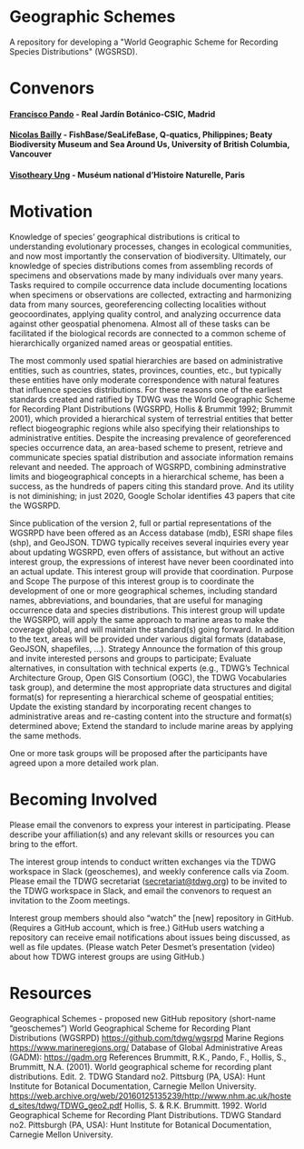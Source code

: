 # Geographic Schemes

A repository for developing a "World Geographic Scheme for Recording Species Distributions" (WGSRSD).

# Convenors
#### [Francisco Pando](mailto:pando@rjb.csic.es) - Real Jardín Botánico-CSIC, Madrid
#### [Nicolas Bailly](mailto:n.bailly@q-quatics.org) - FishBase/SeaLifeBase, Q‑quatics, Philippines; Beaty Biodiversity Museum and Sea Around Us, University of British Columbia, Vancouver
#### [Visotheary Ung](mailto:visotheary.ung@mnhn.fr) - Muséum national d’Histoire Naturelle, Paris


# Motivation
Knowledge of species’ geographical distributions is critical to understanding evolutionary processes, changes in ecological communities, and now most importantly the conservation of biodiversity.  Ultimately, our knowledge of species distributions comes from assembling records of specimens and observations made by many individuals over many years.  Tasks required to compile occurrence data include documenting locations when specimens or observations are collected, extracting and harmonizing data from many sources, georeferencing collecting localities without geocoordinates, applying quality control, and analyzing occurrence data against other geospatial phenomena.  Almost all of these tasks can be facilitated if the biological records are connected to a common scheme of hierarchically organized named areas or geospatial entities. 

The most commonly used spatial hierarchies are based on administrative entities, such as countries, states, provinces, counties, etc., but typically these entities have only moderate correspondence with natural features that influence species distributions. For these reasons one of the earliest standards created and ratified by TDWG was the World Geographic Scheme for Recording Plant Distributions (WGSRPD, Hollis & Brummit 1992; Brummit 2001), which provided a hierarchical system of terrestrial entities that better reflect biogeographic regions while also specifying their relationships to administrative entities.  Despite the increasing prevalence of georeferenced species occurrence data, an area-based scheme to present, retrieve and communicate species spatial distribution and associate information remains relevant and needed. The approach of WGSRPD, combining adminstrative limits and biogeographical  concepts in a hierarchical scheme, has been a success, as the hundreds of papers citing this standard prove. And its utility is not diminishing; in just 2020, Google Scholar identifies 43 papers that cite the WGSRPD. 

Since publication of the version 2, full or partial representations of the WGSRPD have been offered as an Access database (mdb), ESRI shape files (shp), and GeoJSON.  TDWG typically receives several inquiries every year about updating WGSRPD, even offers of assistance, but without an active interest group, the expressions of interest have never been coordinated into an actual update.  This interest group will provide that coordination.
Purpose and Scope
The purpose of this interest group is to coordinate the development of one or more geographical schemes, including standard names, abbreviations, and boundaries, that are useful for managing occurrence data and species distributions.  This interest group will update the WGSRPD, will apply the same approach to marine areas to make the coverage global, and will maintain the standard(s) going forward.  In addition to the text, areas will be provided under various digital formats (database, GeoJSON, shapefiles, …). 
Strategy
Announce the formation of this group and invite interested persons and groups to participate;
Evaluate alternatives, in consultation with technical experts (e.g., TDWG’s Technical Architecture Group, Open GIS Consortium (OGC), the TDWG Vocabularies task group), and determine the most appropriate data structures and digital format(s) for representing a hierarchical scheme of geospatial entities;
Update the existing standard by incorporating recent changes to administrative areas and re-casting content into the structure and format(s) determined above;
Extend the standard to include marine areas by applying the same methods.

One or more task groups will be proposed after the participants have agreed upon a more detailed work plan.

# Becoming Involved
Please email the convenors to express your interest in participating.  Please describe your affiliation(s) and any relevant skills or resources you can bring to the effort.  

The interest group intends to conduct written exchanges via the TDWG workspace in Slack (geoschemes), and weekly conference calls via Zoom.  Please email the TDWG secretariat (secretariat@tdwg.org) to be invited to the TDWG workspace in Slack, and email the convenors to request an invitation to the Zoom meetings. 

Interest group members should also “watch” the [new] repository in GitHub. (Requires a GitHub account, which is free.)  GitHub users watching a repository can receive email notifications about issues being discussed, as well as file updates.  (Please watch Peter Desmet’s presentation (video) about how TDWG interest groups are using GitHub.)

# Resources
Geographical Schemes - proposed new GitHub repository (short-name “geoschemes”) 
World Geographical Scheme for Recording Plant Distributions (WGSRPD) https://github.com/tdwg/wgsrpd 
Marine Regions https://www.marineregions.org/
Database of Global Administrative Areas (GADM):  https://gadm.org
References
Brummitt, R.K., Pando, F., Hollis, S., Brummitt, N.A. (2001). World geographical scheme for recording plant distributions. Edit. 2. TDWG Standard no2. Pittsburg (PA, USA): Hunt Institute for Botanical Documentation, Carnegie Mellon University. https://web.archive.org/web/20160125135239/http://www.nhm.ac.uk/hosted_sites/tdwg/TDWG_geo2.pdf 
Hollis, S. & R.K. Brummitt. 1992. World Geographical Scheme for Recording Plant Distributions. TDWG Standard no2. Pittsburgh (PA, USA): Hunt Institute for Botanical Documentation, Carnegie Mellon University.
